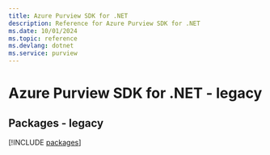 ```yaml
---
title: Azure Purview SDK for .NET
description: Reference for Azure Purview SDK for .NET
ms.date: 10/01/2024
ms.topic: reference
ms.devlang: dotnet
ms.service: purview
---
```

# Azure Purview SDK for .NET - legacy
## Packages - legacy
[!INCLUDE [packages](purview-index.md)]